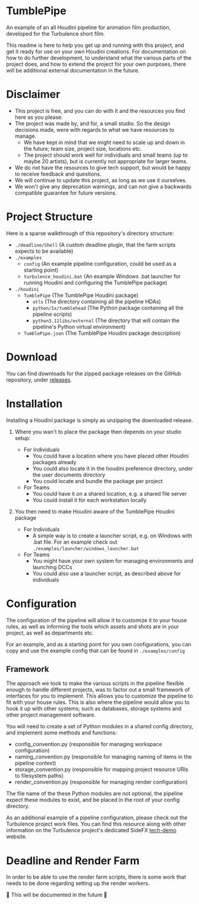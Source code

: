 # TumblePipe
An example of an all Houdini pipeline for animation film production, developed for the Turbulence short film.

This readme is here to help you get up and running with this project, and get it ready for use on your own Houdini creations. For documentation on how to do further development, to understand what the various parts of the project does, and how to extend the project for your own purposes, there will be additional external documentation in the future.

# Disclaimer
- This project is free, and you can do with it and the resources you find here as you please.
- The project was made by, and for, a small studio. So the design decisions made, were with regards to what we have resources to manage.
    - We have kept in mind that we might need to scale up and down in the future; team size, project size, locations etc.
    - The project should work well for individuals and small teams (up to maybe 20 artists), but is currently not appropriate for larger teams.
- We do not have the resources to give tech support, but would be happy to receive feedback and questions.
- We will continue to update this project, as long as we use it ourselves.
- We won't give any deprecation warnings, and can not give a backwards compatible guarantee for future versions.

# Project Structure
Here is a sparse walkthrough of this repository's directory structure:
- `./deadline/Shell` (A custom deadline plugin, that the farm scripts expects to be available)
- `./examples`
    - `config` (An example pipeline configuration, could be used as a starting point)
    - `turbulence_houdini.bat` (An example Windows .bat launcher for running Houdini and configuring the TumblePipe package)
- `./houdini`
    - `TumblePipe` (The TumblePipe Houdini package)
        - `otls` (The directory containing all the pipeline HDAs)
        - `python/1x/tumblehead` (The Python package containing all the pipeline scripts)
        - `python3.11libs/external` (The directory that will contain the pipeline's Python virtual environment)
    - `TumblePipe.json` (The TumblePipe Houdini package description)

# Download
You can find downloads for the zipped package releases on the GitHub repository, under [releases](https://github.com/tumblehead/TumblePipe/releases).

# Installation
Installing a Houdini package is simply as unzipping the downloaded release.

1) Where you wan't to place the package then depends on your studio setup:
    - For Individuals
        - You could have a location where you have placed other Houdini packages already
        - You could also locate it in the houdini preference directory, under the user documents directory
        - You could locate and bundle the package per project
    - For Teams
        - You could have it on a shared location, e.g. a shared file server
        - You could install it for each workstation locally

2) You then need to make Houdini aware of the TumblePipe Houdini package
    - For Individuals
        - A simple way is to create a launcher script, e.g. on Windows with .bat file. For an example check out `./examples/launcher/windows_launcher.bat`
    - For Teams
        - You might have your own system for managing environments and launching DCCs
        - You could also use a launcher script, as described above for individuals

# Configuration
The configuration of the pipeline will allow it to customize it to your house rules, as well as informing the tools which assets and shots are in your project, as well as departments etc.

For an example, and as a starting point for you own configurations, you can copy and use the example config that can be found in `./examples/config`

## Framework
The approach we took to make the various scripts in the pipeline flexible enough to handle different projects, was to factor out a small framework of interfaces for you to implement. This allows you to customize the pipeline to fit with your house rules. This is also where the pipeline would allow you to hook it up with other systems; such as databases, storage systems and other project management software.  

You will need to create a set of Python modules in a shared config directory, and implement some methods and functions:
- config_convention.py (responsible for managing workspace configuration)
- naming_convention.py (responsible for managing naming of items in the pipeline context)
- storage_convention.py (responsible for mapping project resource URIs to filesystem paths)
- render_convention.py (responsible for managing render configuration)

The file name of the these Python modules are not optional, the pipeline expect these modules to exist, and be placed in the root of your config directory.

As an additional example of a pipeline configuration, please check out the Turbulence project work files. You can find this resource along with other information on the Turbulence project's dedicated SideFX [tech-demo](https://www.sidefx.com/tech-demos/turbulence/) website.

# Deadline and Render Farm
In order to be able to use the render farm scripts, there is some work that needs to be done regarding setting up the render workers.

🚧 This will be documented in the future 🚧